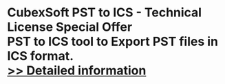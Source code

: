 # CubexSoft PST to ICS - Technical License Special Offer<br />PST to ICS tool to Export PST files in ICS format.<br />[>> Detailed information](https://secure.shareit.com/shareit/product.html?productid=300799817&affiliateid=200057808)